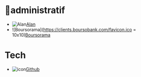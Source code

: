 # 💼administratif
- ![Alan](https://alan.com/favicon.ico)[Alan](https://alan.com/)
- ![Boursorama](https://clients.boursobank.com/favicon.ico = 10x10)[Boursorama](https://clients.boursobank.com/connexion/)

# Tech
- ![icon](https://github.com/favicon.ico)[Github](https://github.com)

